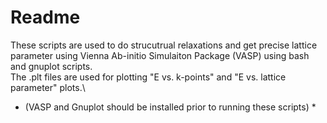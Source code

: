 # Readme

These scripts are used to do strucutrual relaxations and get precise
lattice parameter using Vienna Ab-initio Simulaiton Package (VASP) using bash and gnuplot scripts.\
The .plt files are used for plotting "E vs. k-points" and "E vs. lattice parameter"
plots.\
* (VASP and Gnuplot should be installed prior to running these scripts) *
